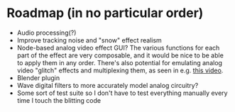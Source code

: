# Roadmap (in no particular order)

- Audio processing(?)
- Improve tracking noise and "snow" effect realism
- Node-based analog video effect GUI? The various functions for each part of the effect are very composable, and
  it would be nice to be able to apply them in any order. There's also potential for emulating analog video "glitch"
  effects and multiplexing them, as seen in e.g. [this video](https://www.youtube.com/watch?v=eQHocOLTxnw).
- Blender plugin
- Wave digital filters to more accurately model analog circuitry?
- Some sort of test suite so I don't have to test everything manually every time I touch the blitting code